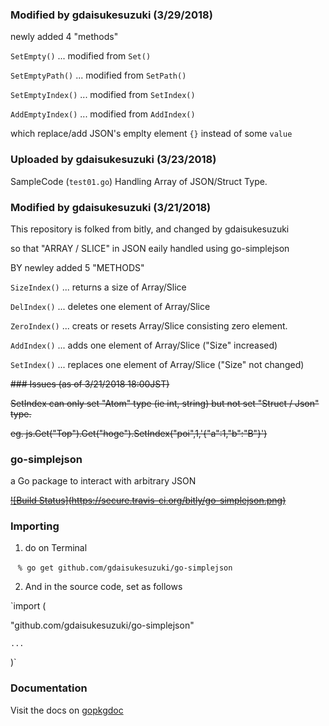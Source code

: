 ### Modified by gdaisukesuzuki (3/29/2018)

newly added 4 "methods"

`SetEmpty()` ... modified from `Set()`

`SetEmptyPath()` ... modified from `SetPath()`

`SetEmptyIndex()` ... modified from `SetIndex()`

`AddEmptyIndex()` ... modified from `AddIndex()`

which replace/add JSON's emplty element `{}` instead of some `value`

### Uploaded by gdaisukesuzuki (3/23/2018)

SampleCode (`test01.go`) Handling Array of JSON/Struct Type.


### Modified by gdaisukesuzuki (3/21/2018)

This repository is folked from bitly, and changed by gdaisukesuzuki 

so that "ARRAY / SLICE" in JSON eaily handled using go-simplejson

BY newley added 5 "METHODS"

`SizeIndex()` ... returns a size of Array/Slice

`DelIndex()` ... deletes one element of Array/Slice

`ZeroIndex()` ... creats or resets Array/Slice consisting zero element.

`AddIndex()` ... adds one element of Array/Slice     ("Size" increased)

`SetIndex()` ... replaces one element of Array/Slice ("Size" not changed)


~~### Issues (as of 3/21/2018 18:00JST)~~

~~SetIndex can only set "Atom" type (ie int, string) but not set "Struct / Json" type.~~

~~eg. js.Get("Top").Get("hoge").SetIndex("poi",1,'{"a":1,"b":"B"}')~~


### go-simplejson

a Go package to interact with arbitrary JSON

~~[![Build Status]~~~~(https://secure.travis-ci.org/bitly/go-simplejson.png)~~~~](http://travis-ci.org/bitly/go-simplejson)~~

### Importing

1. do on Terminal

    `% go get github.com/gdaisukesuzuki/go-simplejson`

2. And in the source code, set as follows

`import (

   "github.com/gdaisukesuzuki/go-simplejson"

    ...
    
 )`
 

### Documentation

Visit the docs on [gopkgdoc](http://godoc.org/github.com/bitly/go-simplejson)
